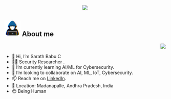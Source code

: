 
<p align="center">
  <a href="https://github.com/DenverCoder1/readme-typing-svg"><img src="https://readme-typing-svg.herokuapp.com? 
    font=Time+New+Roman&color=cyan&size=25&center=true&vCenter=true&width=600&height=100&lines=Cybersecurity+Enthusiast;Certified+Ethical+Hacker;Being+Human+%F0%9F%98%8A"></a>
</p>



## <picture><img src = "https://github.com/MdAmiruddin/MdAmiruddin/blob/main/Assets/about_me.gif" width = 50px></picture> **About me**
<picture> <img align="right" src="https://media.giphy.com/media/BemKqR9RDK4V2/giphy.gif"></picture>

<br>



- 👋 Hi, I’m Sarath Babu C
- 👨‍💻 Security Researcher .
- 🌱 I’m currently learning AI/ML for Cybersecurity.
- 💞️ I’m looking to collaborate on AI, ML, IoT, Cybersecurity.
- 📫 Reach me on [LinkedIn](https://www.linkedin.com/in/csarath112/).
- 📍 Location: Madanapalle, Andhra Pradesh, India
- 😊 Being Human 


